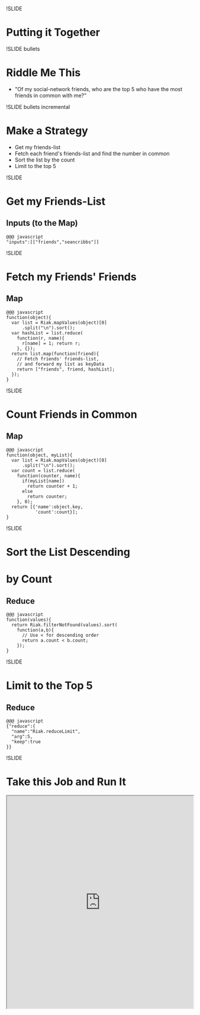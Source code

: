 !SLIDE
# Putting it Together

!SLIDE bullets
# Riddle Me This

* "Of my social-network friends, who are the top 5 who have the most
  friends in common with me?"

!SLIDE bullets incremental
# Make a Strategy

* Get my friends-list
* Fetch each friend's friends-list and find the number in common
* Sort the list by the count
* Limit to the top 5

!SLIDE
# Get my Friends-List
## **Inputs** (to the Map)

    @@@ javascript
    "inputs":[["friends","seancribbs"]]


!SLIDE
# Fetch my Friends' Friends
## **Map**

    @@@ javascript
    function(object){
      var list = Riak.mapValues(object)[0]
          .split("\n").sort();
      var hashList = list.reduce(
        function(r, name){
          r[name] = 1; return r;
        }, {});
      return list.map(function(friend){
        // Fetch friends' friends-list,
        // and forward my list as keyData
        return ["friends", friend, hashList];
      });
    }
    
!SLIDE
# Count Friends in Common
## **Map**

    @@@ javascript
    function(object, myList){
      var list = Riak.mapValues(object)[0]
          .split("\n").sort();
      var count = list.reduce(
        function(counter, name){
          if(myList[name])
            return counter + 1;
          else
            return counter;
        }, 0);
      return [{'name':object.key,
               'count':count}];
    }

!SLIDE
# Sort the List Descending
# by Count
## **Reduce**

    @@@ javascript
    function(values){
      return Riak.filterNotFound(values).sort(
        function(a,b){
          // Use < for descending order
          return a.count < b.count;
        });
    }

!SLIDE
# Limit to the Top 5
## **Reduce**

    @@@ javascript
    {"reduce":{
      "name":"Riak.reduceLimit",
      "arg":5,
      "keep":true
    }}

!SLIDE
# Take this Job and Run It

<iframe
src="http://localhost:8098/riak/bbuzz/sql-to-mapred-example"
width="100%" height="575"></iframe>

